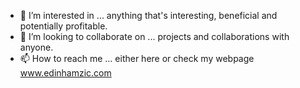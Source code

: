 
- 👀 I’m interested in ... anything that's interesting, beneficial and potentially profitable. 
- 💞️ I’m looking to collaborate on ... projects and collaborations with anyone. 
- 📫 How to reach me ... either here or check my webpage www.edinhamzic.com

<!---
Edmuna/Edmuna is a ✨ special ✨ repository because its `README.md` (this file) appears on your GitHub profile.
You can click the Preview link to take a look at your changes.
--->
